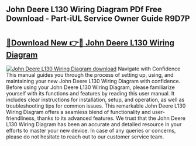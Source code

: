 ## John Deere L130 Wiring Diagram PDf Free Download - Part-iUL Service Owner Guide R9D7P

# <h2><a href="http://dfk4qdt.blite.top/?on=John+Deere+L130+Wiring+Diagram">🔗Download New 👉🔴 John Deere L130 Wiring Diagram</a></h2>

[![John Deere L130 Wiring Diagram download](https://i.imgur.com/lujVjoI.png)](http://dfk4qdt.blite.top/?on=John+Deere+L130+Wiring+Diagram)
Navigate with Confidence This manual guides you through the process of setting up, using, and maintaining your new John Deere L130 Wiring Diagram with confidence. Before using your John Deere L130 Wiring Diagram, please familiarize yourself with its functions and features by reading this user manual. It includes clear instructions for installation, setup, and operation, as well as troubleshooting tips for common issues. This remarkable John Deere L130 Wiring Diagram offers a seamless blend of functionality and user-friendliness, thanks to its advanced features. We trust that the John Deere L130 Wiring Diagram has been an accurate and detailed resource in your efforts to master your new device. In case of any queries or concerns, please do not hesitate to reach out to our customer service team.
